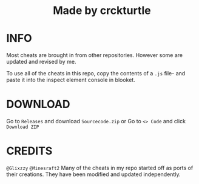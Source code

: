 <h1 align =center>Made by crckturtle</h1>

# INFO

Most cheats are brought in from other repositories.
However some are updated and revised by me.

To use all of the cheats in this repo, copy the contents of a ```.js``` file-
and paste it into the inspect element console in blooket.

# DOWNLOAD

Go to ```Releases``` and download ```Sourcecode.zip``` or
Go to ```<> Code``` and click ```Download ZIP```

# CREDITS

```@Glixzzy``` ```@Minesraft2```
Many of the cheats in my repo started off as ports of their creations.
They have been modified and updated independently.
